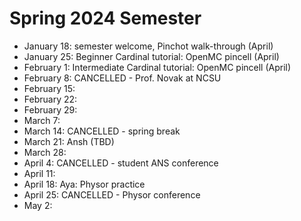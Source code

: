 # Spring 2024 Semester

- January 18: semester welcome, Pinchot walk-through (April)
- January 25: Beginner Cardinal tutorial: OpenMC pincell (April)
- February 1: Intermediate Cardinal tutorial: OpenMC pincell (April)
- February 8: CANCELLED - Prof. Novak at NCSU
- February 15:
- February 22:
- February 29:
- March 7:
- March 14: CANCELLED - spring break
- March 21: Ansh (TBD)
- March 28:
- April 4: CANCELLED - student ANS conference
- April 11:
- April 18: Aya: Physor practice
- April 25: CANCELLED - Physor conference
- May 2:
